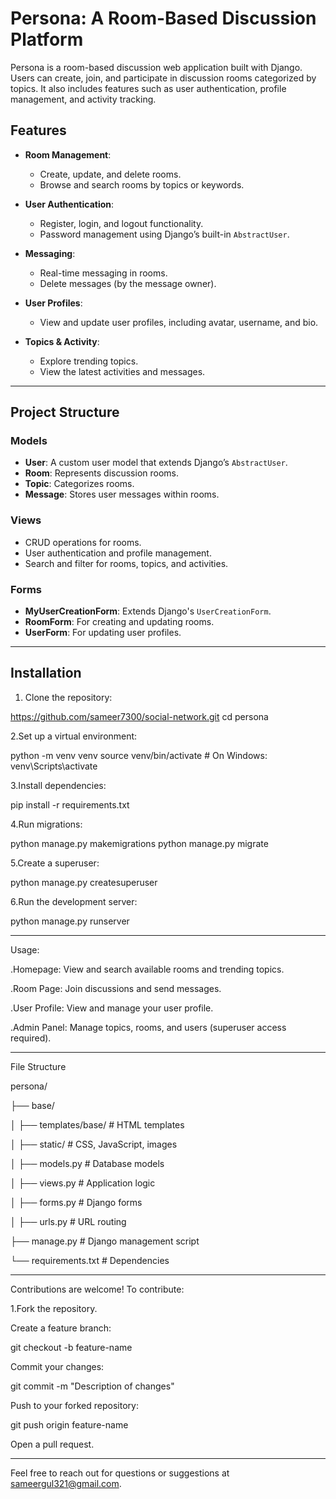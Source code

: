 
# Persona: A Room-Based Discussion Platform

Persona is a room-based discussion web application built with Django. Users can create, join, and participate in discussion rooms categorized by topics. It also includes features such as user authentication, profile management, and activity tracking.

## Features

- **Room Management**: 
  - Create, update, and delete rooms.
  - Browse and search rooms by topics or keywords.
  
- **User Authentication**:
  - Register, login, and logout functionality.
  - Password management using Django’s built-in `AbstractUser`.

- **Messaging**:
  - Real-time messaging in rooms.
  - Delete messages (by the message owner).

- **User Profiles**:
  - View and update user profiles, including avatar, username, and bio.

- **Topics & Activity**:
  - Explore trending topics.
  - View the latest activities and messages.


-----------------------------------------------------------------------------------------------------------------------------------------------------------------------------------------------------------------

## Project Structure

### Models
- **User**: A custom user model that extends Django’s `AbstractUser`.
- **Room**: Represents discussion rooms.
- **Topic**: Categorizes rooms.
- **Message**: Stores user messages within rooms.

### Views
- CRUD operations for rooms.
- User authentication and profile management.
- Search and filter for rooms, topics, and activities.

### Forms
- **MyUserCreationForm**: Extends Django's `UserCreationForm`.
- **RoomForm**: For creating and updating rooms.
- **UserForm**: For updating user profiles.

-------------------------------------------------------------------------------------------------------------------------------------------------------------------------------------------------------------------


## Installation

1. Clone the repository:

  https://github.com/sameer7300/social-network.git
  cd persona

2.Set up a virtual environment:

python -m venv venv
source venv/bin/activate  # On Windows: venv\Scripts\activate


3.Install dependencies:

pip install -r requirements.txt


4.Run migrations:

python manage.py makemigrations
python manage.py migrate

5.Create a superuser:

python manage.py createsuperuser


6.Run the development server:

python manage.py runserver

--------------------------------------------------------------------------------------------------------------------------------------------------------------------------------------------------------------------

Usage:

.Homepage: View and search available rooms and trending topics.

.Room Page: Join discussions and send messages.

.User Profile: View and manage your user profile.

.Admin Panel: Manage topics, rooms, and users (superuser access required).

-------------------------------------------------------------------------------------------------------------------------------------------------------------------------------------------------------------------

File Structure

persona/

├── base/

│   ├── templates/base/     # HTML templates

│   ├── static/             # CSS, JavaScript, images

│   ├── models.py           # Database models

│   ├── views.py            # Application logic

│   ├── forms.py            # Django forms

│   ├── urls.py             # URL routing

├── manage.py               # Django management script

└── requirements.txt        # Dependencies


-------------------------------------------------------------------------------------------------------------------------------------------------------------------------------------------------------------------


Contributions are welcome! To contribute:

1.Fork the repository.

Create a feature branch:

git checkout -b feature-name

Commit your changes:

git commit -m "Description of changes"

Push to your forked repository:

git push origin feature-name


Open a pull request.

-------------------------------------------------------------------------------------------------------------------------------------------------------------------------------------------------------------------


Feel free to reach out for questions or suggestions at sameergul321@gmail.com.
